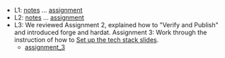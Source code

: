 
- L1: [notes](lecture01.md) ... [assignment](assignment01.md)
- L2: [notes](lecture02.md) ... [assignment](assignment02.md)
- L3: We reviewed Assignment 2, explained how to "Verify and Publish" and introduced forge and hardat. Assignment 3: Work through the instruction of how to [Set up the tech stack slides](https://chapman0-my.sharepoint.com/:p:/g/personal/rkearns_chapman_edu/EVxxMbqeDEZMsdrC5yS8IqkBnwHoZw3HOPr2v74HANpyvg?e=OiaBSI).  
  - [assignment_3](assignment03.md)

